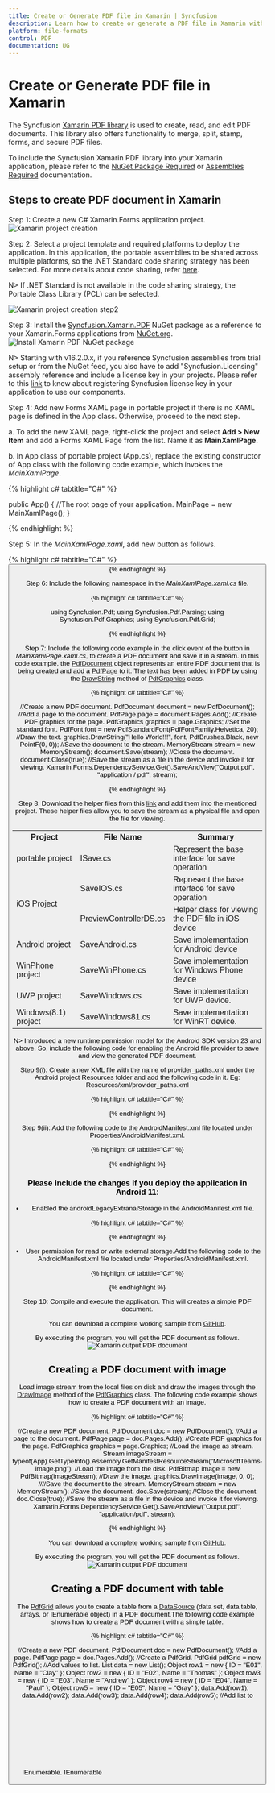 ```yaml
---
title: Create or Generate PDF file in Xamarin | Syncfusion
description: Learn how to create or generate a PDF file in Xamarin with easy steps using Syncfusion Xamarin PDF library without depending on Adobe.
platform: file-formats
control: PDF
documentation: UG
---
```

# Create or Generate PDF file in Xamarin

The Syncfusion [Xamarin PDF library](https://www.syncfusion.com/document-processing/pdf-framework/xamarin/pdf-library) is used to create, read, and edit PDF documents. This library also offers functionality to merge, split, stamp, forms, and secure PDF files.

To include the Syncfusion Xamarin PDF library into your Xamarin application, please refer to the [NuGet Package Required](/file-formats/pdf/nuget-packages-required) or [Assemblies Required](/file-formats/pdf/assemblies-required) documentation.

## Steps to create PDF document in Xamarin

Step 1: Create a new C# Xamarin.Forms application project.
![Xamarin project creation](Xamarin_images/Xamarin_project_creation.jpg)

Step 2: Select a project template and required platforms to deploy the application. In this application, the portable assemblies to be shared across multiple platforms, so the .NET Standard code sharing strategy has been selected. For more details about code sharing, refer [here](https://learn.microsoft.com/en-us/xamarin/cross-platform/app-fundamentals/code-sharing).

N> If .NET Standard is not available in the code sharing strategy, the Portable Class Library (PCL) can be selected.

![Xamarin project creation step2](Xamarin_images/Select_blank_app.jpg)

Step 3: Install the [Syncfusion.Xamarin.PDF](https://www.nuget.org/packages/Syncfusion.Xamarin.PDF/) NuGet package as a reference to your Xamarin.Forms applications from [NuGet.org](https://www.nuget.org/).
![Install Xamarin PDF NuGet package](Xamarin_images/NuGet_package.jpg)

N> Starting with v16.2.0.x, if you reference Syncfusion assemblies from trial setup or from the NuGet feed, you also have to add "Syncfusion.Licensing" assembly reference and include a license key in your projects. Please refer to this [link](https://help.syncfusion.com/common/essential-studio/licensing/overview) to know about registering Syncfusion license key in your application to use our components.

Step 4: Add new Forms XAML page in portable project if there is no XAML page is defined in the App class. Otherwise, proceed to the next step.

a. To add the new XAML page, right-click the project and select **Add > New Item** and add a Forms XAML Page from the list. Name it as **MainXamlPage**.

b. In App class of portable project (App.cs), replace the existing constructor of App class with the following code example, which invokes the *MainXamlPage*.

{% highlight c# tabtitle="C#" %}

public App()
{
    //The root page of your application.
    MainPage = new MainXamlPage();
}

{% endhighlight %}

Step 5: In the *MainXamlPage.xaml*, add new button as follows.

{% highlight c# tabtitle="C#" %}
<ContentPage xmlns="http://xamarin.com/schemas/2014/forms"
             xmlns:x="http://schemas.microsoft.com/winfx/2009/xaml"
             x:Class="GettingStarted. MainXamlPage">
<StackLayout VerticalOptions="Center">
<Button Text="Generate Document" Clicked="OnButtonClicked" HorizontalOptions="Center"/>
</StackLayout>
</ContentPage>
{% endhighlight %}

Step 6: Include the following namespace in the *MainXamlPage.xaml.cs* file.

{% highlight c# tabtitle="C#" %}

using Syncfusion.Pdf;
using Syncfusion.Pdf.Parsing;
using Syncfusion.Pdf.Graphics;
using Syncfusion.Pdf.Grid;

{% endhighlight %}

Step 7: Include the following code example in the click event of the button in *MainXamlPage.xaml.cs*, to create a PDF document and save it in a stream. In this code example, the [PdfDocument](https://help.syncfusion.com/cr/file-formats/Syncfusion.Pdf.PdfDocument.html) object represents an entire PDF document that is being created and add a [PdfPage](https://help.syncfusion.com/cr/file-formats/Syncfusion.Pdf.PdfPage.html) to it. The text has been added in PDF by using the [DrawString](https://help.syncfusion.com/cr/file-formats/Syncfusion.Pdf.Graphics.PdfGraphics.html#Syncfusion_Pdf_Graphics_PdfGraphics_DrawString_System_String_Syncfusion_Pdf_Graphics_PdfFont_Syncfusion_Pdf_Graphics_PdfBrush_System_Drawing_PointF_) method of [PdfGraphics](https://help.syncfusion.com/cr/file-formats/Syncfusion.Pdf.Graphics.PdfGraphics.html) class. 
 
{% highlight c# tabtitle="C#" %}

//Create a new PDF document.
PdfDocument document = new PdfDocument();
//Add a page to the document.
PdfPage page = document.Pages.Add();
//Create PDF graphics for the page.
PdfGraphics graphics = page.Graphics;
//Set the standard font.
PdfFont font = new PdfStandardFont(PdfFontFamily.Helvetica, 20);
//Draw the text.
graphics.DrawString("Hello World!!!", font, PdfBrushes.Black, new PointF(0, 0));
//Save the document to the stream.
MemoryStream stream = new MemoryStream();
document.Save(stream);
//Close the document.
document.Close(true);
//Save the stream as a file in the device and invoke it for viewing.
Xamarin.Forms.DependencyService.Get<ISave>().SaveAndView("Output.pdf", "application / pdf", stream);

{% endhighlight %}

Step 8: Download the helper files from this [link](https://www.syncfusion.com/downloads/support/directtrac/general/ze/Helper_Class1305995392) and add them into the mentioned project. These helper files allow you to save the stream as a physical file and open the file for viewing.

<table>
  <tr>
    <th>Project</th>
    <th>File Name</th>
	<th>Summary</th>
  </tr>
  <tr>
    <td>portable project</td>
    <td>ISave.cs </td>
	<td>Represent the base interface for save operation</td>	
  </tr>
  <tr>
    <td rowspan="2">iOS Project</td>
    <td>SaveIOS.cs</td>
	<td>Represent the base interface for save operation</td>	
  </tr>
   <tr>    
    <td>PreviewControllerDS.cs</td>
	<td>Helper class for viewing the PDF file in iOS device</td>	
  </tr>
  <tr>
    <td>Android project</td>
    <td>SaveAndroid.cs</td>
	<td>Save implementation for Android device</td>	
  </tr>
  <tr>
    <td>WinPhone project</td>
    <td>SaveWinPhone.cs</td>
	<td>Save implementation for Windows Phone device</td>	
  </tr>
  <tr>
    <td>UWP project</td>
    <td>SaveWindows.cs</td>
	<td>Save implementation for UWP device.</td>	
  </tr>
  <tr>
    <td>Windows(8.1) project </td>
    <td>SaveWindows81.cs</td>
	<td>Save implementation for WinRT device.</td>	
  </tr>     
</table>

N> Introduced a new runtime permission model for the Android SDK version 23 and above. So, include the following code for enabling the Android file provider to save and view the generated PDF document.

Step 9(i): Create a new XML file with the name of provider_paths.xml under the Android project Resources folder and add the following code in it.
Eg: Resources/xml/provider_paths.xml

{% highlight c# tabtitle="C#" %}
<?xml version="1.0" encoding="UTF-8" ?>
<paths xmlns:android="http://schemas.android.com/apk/res/android">
<external-path name="external_files" path="."/>
</paths>
{% endhighlight %}

Step 9(ii): Add the following code to the AndroidManifest.xml file located under Properties/AndroidManifest.xml.

{% highlight c# tabtitle="C#" %}
<?xml version="1.0" encoding="utf-8"?>
<manifest xmlns:android="http://schemas.android.com/apk/res/android" android:versionCode="1" android:versionName="1.0" package="com.companyname. GettingStarted ">
<uses-sdk android:minSdkVersion="19" android:targetSdkVersion="27" />
<application android:label=" GettingStarted.Android" android:requestLegacyExternalStorage="true">
<provider android:name="android.support.v4.content.FileProvider"
android:authorities="${applicationId}.provider"
android:exported="false"
android:grantUriPermissions="true">
<meta-data android:name="android.support.FILE_PROVIDER_PATHS"
android:resource="@xml/provider_paths" />
</provider>
</application>
</manifest>
{% endhighlight %}

### Please include the changes if you deploy the application in Android 11:

* Enabled the androidLegacyExtranalStorage in the AndroidManifest.xml file.

{% highlight c# tabtitle="C#" %}

<application android:label=" PDFXamarinSample.Android" android:requestLegacyExternalStorage="true">

{% endhighlight %}

* User permission for read or write external storage.Add the following code to the AndroidManifest.xml file located under Properties/AndroidManifest.xml.

{% highlight c# tabtitle="C#" %}

<uses-permission android:name="android.permission.WRITE_EXTERNAL_STORAGE">
</uses-permission>
<uses-permission android:name="android.permission.READ_EXTERNAL_STORAGE" />

{% endhighlight %}

Step 10: Compile and execute the application. This will creates a simple PDF document.

You can download a complete working sample from [GitHub](https://github.com/SyncfusionExamples/PDF-Examples/tree/master/Getting%20Started/Xamarin/CreatePDFDocument).

By executing the program, you will get the PDF document as follows.
![Xamarin output PDF document](GettingStarted_images/pdf-generation-output.png)
 
## Creating a PDF document with image

Load image stream from the local files on disk and draw the images through the [DrawImage](https://help.syncfusion.com/cr/file-formats/Syncfusion.Pdf.Graphics.PdfGraphics.html#Syncfusion_Pdf_Graphics_PdfGraphics_DrawImage_Syncfusion_Pdf_Graphics_PdfImage_System_Single_System_Single_) method of the [PdfGraphics](https://help.syncfusion.com/cr/file-formats/Syncfusion.Pdf.Graphics.PdfGraphics.html) class. The following code example shows how to create a PDF document with an image.

{% highlight c# tabtitle="C#" %}

//Create a new PDF document.
PdfDocument doc = new PdfDocument();
//Add a page to the document.
PdfPage page = doc.Pages.Add();
//Create PDF graphics for the page.
PdfGraphics graphics = page.Graphics;
//Load the image as stream.
Stream imageStream = typeof(App).GetTypeInfo().Assembly.GetManifestResourceStream("MicrosoftTeams-image.png");
//Load the image from the disk.
PdfBitmap image = new PdfBitmap(imageStream);
//Draw the image.
graphics.DrawImage(image, 0, 0);
////Save the document to the stream.
MemoryStream stream = new MemoryStream();
//Save the document.
doc.Save(stream);
//Close the document.
doc.Close(true);
//Save the stream as a file in the device and invoke it for viewing.
Xamarin.Forms.DependencyService.Get<ISave>().SaveAndView("Output.pdf", "application/pdf", stream);

{% endhighlight %}

You can download a complete working sample from [GitHub](https://github.com/SyncfusionExamples/PDF-Examples/tree/master/Getting%20Started/Xamarin/CreatePDFwithImage).

By executing the program, you will get the PDF document as follows.
![Xamarin output PDF document](GettingStarted_images/PDF_with_image.png)

## Creating a PDF document with table

The [PdfGrid](https://help.syncfusion.com/cr/file-formats/Syncfusion.Pdf.Grid.PdfGrid.html) allows you to create a table from a [DataSource](https://help.syncfusion.com/cr/file-formats/Syncfusion.Pdf.Grid.PdfGrid.html#Syncfusion_Pdf_Grid_PdfGrid_DataSource) (data set, data table, arrays, or IEnumerable object) in a PDF document.The following code example shows how to create a PDF document with a simple table.
 
{% highlight c# tabtitle="C#" %}

//Create a new PDF document.
PdfDocument doc = new PdfDocument();
//Add a page.
PdfPage page = doc.Pages.Add();
//Create a PdfGrid.
PdfGrid pdfGrid = new PdfGrid();
//Add values to list.
List<object> data = new List<object>();
Object row1 = new { ID = "E01", Name = "Clay" };
Object row2 = new { ID = "E02", Name = "Thomas" };
Object row3 = new { ID = "E03", Name = "Andrew" };
Object row4 = new { ID = "E04", Name = "Paul" };
Object row5 = new { ID = "E05", Name = "Gray" };
data.Add(row1);
data.Add(row2);
data.Add(row3);
data.Add(row4);
data.Add(row5);
//Add list to IEnumerable.
IEnumerable<object> dataTable = data;
//Assign data source.
pdfGrid.DataSource = dataTable;
//Apply built-in table style
pdfGrid.ApplyBuiltinStyle(PdfGridBuiltinStyle.GridTable4Accent1);
//Draw grid to the page of PDF document.
pdfGrid.Draw(page, new PointF(10, 10));
//Save the PDF document to stream.
MemoryStream stream = new MemoryStream();
doc.Save(stream);
//Close the document.
doc.Close(true);
//Save the stream as a file in the device and invoke it for viewing
Xamarin.Forms.DependencyService.Get<ISave>().SaveAndView("Output.pdf", "application/pdf", stream);

{% endhighlight %}

You can download a complete working sample from [GitHub](https://github.com/SyncfusionExamples/PDF-Examples/tree/master/Getting%20Started/Xamarin/CreatePDFwithTable).

By executing the program, you will get the PDF document as follows.
![Xamarin output PDF document](GettingStarted_images/PDF_with_table.png)

## Creating a simple PDF document with basic elements
The [PdfDocument](https://help.syncfusion.com/cr/file-formats/Syncfusion.Pdf.PdfDocument.html) object represents an entire PDF document that is being created. The following code example shows how to create a PDF document and add a [PdfPage](https://help.syncfusion.com/cr/file-formats/Syncfusion.Pdf.PdfPage.html) to it along with the [PdfPageSettings](https://help.syncfusion.com/cr/file-formats/Syncfusion.Pdf.PdfPageSettings.html).

{% highlight c# tabtitle="C#" %}

//Creates a new PDF document.
PdfDocument document = new PdfDocument();
//Adds page settings.
document.PageSettings.Orientation = PdfPageOrientation.Landscape;
document.PageSettings.Margins.All = 50;
//Adds a page to the document.
PdfPage page = document.Pages.Add();
PdfGraphics graphics = page.Graphics;

{% endhighlight %}

1. Essential PDF has APIs similar to the .NET GDI plus which helps to draw elements to the PDF page just like 2D drawing in .NET. 
2. Unlike System.Drawing APIs all the units are measured in point instead of pixel. 
3. In PDF, all the elements are placed in absolute positions and has the possibility for content overlapping if misplaced. 
4. Essential PDF provides the rendered bounds for each and every elements added through [PdfLayoutResult](https://help.syncfusion.com/cr/file-formats/Syncfusion.Pdf.Graphics.PdfLayoutResult.html) objects. This can be used to add successive elements and prevent content overlap.

The following code example explains how to add an image from disk to a PDF document, by providing the rectangle coordinates. 
 
{% highlight c# tabtitle="C#" %}

//Loads the image as stream.
Stream imageStream = typeof(App).GetTypeInfo().Assembly.GetManifestResourceStream("Sample.Assets.AdventureCycle.jpg");
RectangleF bounds = new RectangleF(176, 0, 390, 130);
PdfImage image = PdfImage.FromStream(imageStream);
//Draws the image to the PDF page.
page.Graphics.DrawImage(image, bounds);

{% endhighlight %}

The following methods can be used to add text to a PDF document.

1. [DrawString()](https://help.syncfusion.com/cr/file-formats/Syncfusion.Pdf.Graphics.PdfGraphics.html#Syncfusion_Pdf_Graphics_PdfGraphics_DrawString_System_String_Syncfusion_Pdf_Graphics_PdfFont_Syncfusion_Pdf_Graphics_PdfBrush_System_Drawing_PointF_) method of the [PdfGraphics](https://help.syncfusion.com/cr/file-formats/Syncfusion.Pdf.Graphics.PdfGraphics.html)
2. [PdfTextElement](https://help.syncfusion.com/cr/file-formats/Syncfusion.Pdf.Graphics.PdfTextElement.html) class.

The ```PdfTextElement``` provides the layout result of the added text by using the location of the next element that decides to prevent content overlapping. This is not available in the ```DrawString``` method. 

The following code example adds the necessary text such as address, invoice number and date to create a basic invoice application. 
 
{% highlight c# tabtitle="C#" %}

PdfBrush solidBrush = new PdfSolidBrush(new PdfColor(126, 151, 173));
bounds = new RectangleF(0, bounds.Bottom + 90, graphics.ClientSize.Width, 30);
//Draws a rectangle to place the heading in that region.
graphics.DrawRectangle(solidBrush, bounds);
//Creates a font for adding the heading in the page.
PdfFont subHeadingFont = new PdfStandardFont(PdfFontFamily.TimesRoman, 14);
//Creates a text element to add the invoice number.
PdfTextElement element = new PdfTextElement("INVOICE " + id.ToString(), subHeadingFont);
element.Brush = PdfBrushes.White;

//Draws the heading on the page.
PdfLayoutResult result = element.Draw(page, new PointF(10, bounds.Top + 8));
string currentDate = "DATE " + DateTime.Now.ToString("MM/dd/yyyy");
//Measures the width of the text to place it in the correct location.
SizeF textSize = subHeadingFont.MeasureString(currentDate);
PointF textPosition = new PointF(graphics.ClientSize.Width - textSize.Width - 10, result.Bounds.Y);
//Draws the date by using DrawString method.
graphics.DrawString(currentDate, subHeadingFont, element.Brush, textPosition);
PdfFont timesRoman = new PdfStandardFont(PdfFontFamily.TimesRoman, 10);
//Creates text elements to add the address and draw it to the page.
element = new PdfTextElement("BILL TO ", timesRoman);
element.Brush = new PdfSolidBrush(new PdfColor(126, 155, 203));
result = element.Draw(page, new PointF(10, result.Bounds.Bottom + 25));
PdfPen linePen = new PdfPen(new PdfColor(126, 151, 173), 0.70f);
PointF startPoint = new PointF(0, result.Bounds.Bottom + 3);
PointF endPoint = new PointF(graphics.ClientSize.Width, result.Bounds.Bottom + 3);
//Draws a line at the bottom of the address.
graphics.DrawLine(linePen, startPoint, endPoint);

{% endhighlight %}

Essential PDF provides two types of table models. The difference between both the table models can be referred from the link 
[Difference between PdfLightTable and PdfGrid](/file-formats/pdf/working-with-tables#difference-between-pdflighttable-and-pdfgrid "difference-between-pdflighttable-and-pdfgrid")

Since the invoice document requires only simple cell customizations, the given code example explains how to create a simple invoice table by using [PdfGrid](https://help.syncfusion.com/cr/file-formats/Syncfusion.Pdf.Grid.PdfGrid.html).
 
{% highlight c# tabtitle="C#" %}

//Creates the datasource for the table.
DataTable invoiceDetails = GetProductDetailsAsDataTable();
//Creates a PDF grid.
PdfGrid grid = new PdfGrid();
//Adds the data source.
grid.DataSource = invoiceDetails;
//Creates the grid cell styles.
PdfGridCellStyle cellStyle = new PdfGridCellStyle();
cellStyle.Borders.All = PdfPens.White;
PdfGridRow header = grid.Headers[0];
//Creates the header style.
PdfGridCellStyle headerStyle = new PdfGridCellStyle();
headerStyle.Borders.All = new PdfPen(new PdfColor(126, 151, 173));
headerStyle.BackgroundBrush = new PdfSolidBrush(new PdfColor(126, 151, 173));
headerStyle.TextBrush = PdfBrushes.White;
headerStyle.Font = new PdfStandardFont(PdfFontFamily.TimesRoman, 14f, PdfFontStyle.Regular);

//Adds cell customizations.
for (int i = 0; i < header.Cells.Count; i++)
{
if (i == 0 || i == 1)
header.Cells[i].StringFormat = new PdfStringFormat(PdfTextAlignment.Left, PdfVerticalAlignment.Middle);
else
header.Cells[i].StringFormat = new PdfStringFormat(PdfTextAlignment.Right, PdfVerticalAlignment.Middle);
}

//Applies the header style.
header.ApplyStyle(headerStyle);
cellStyle.Borders.Bottom = new PdfPen(new PdfColor(217, 217, 217), 0.70f);
cellStyle.Font = new PdfStandardFont(PdfFontFamily.TimesRoman, 12f);
cellStyle.TextBrush = new PdfSolidBrush(new PdfColor(131, 130, 136));
//Creates the layout format for grid.
PdfGridLayoutFormat layoutFormat = new PdfGridLayoutFormat();
//Creates layout format settings to allow the table pagination.
layoutFormat.Layout = PdfLayoutType.Paginate;
//Draws the grid to the PDF page.
PdfGridLayoutResult gridResult = grid.Draw(page, new RectangleF(new PointF(0, result.Bounds.Bottom + 40), new SizeF(graphics.ClientSize.Width, graphics.ClientSize.Height - 100)), layoutFormat);

{% endhighlight %} 

The following code example shows how to save the invoice document to disk and dispose the [PdfDocument](https://help.syncfusion.com/cr/file-formats/Syncfusion.Pdf.PdfDocument.html) object.
 
{% highlight c# tabtitle="C#" %}

//Save the PDF document to stream.
MemoryStream stream = new MemoryStream();
document.Save(stream);
//Close the document.
document.Close(true);
//Save the stream as a file in the device and invoke it for viewing
Xamarin.Forms.DependencyService.Get<ISave>().SaveAndView("Output.pdf", "application/pdf", stream);

{% endhighlight %}

You can download a complete working sample from [GitHub](https://github.com/SyncfusionExamples/PDF-Examples/tree/master/Getting%20Started/Xamarin/CreateInvoicePDF).

The following screenshot shows the invoice PDF document created by using Essential PDF.
![Invoice PDF document](GettingStarted_images/pdf-invoice.png)

## Filling forms

An interactive form sometimes referred to as an AcroForm, is a collection of fields for gathering information interactively from the user. A [PDF document](https://help.syncfusion.com/cr/file-formats/Syncfusion.Pdf.PdfDocument.html) or [existing PDF document](https://help.syncfusion.com/cr/file-formats/Syncfusion.Pdf.Parsing.PdfLoadedDocument.html) contain any number of fields appearing in any combination of pages, all that make a single, globally interactive form spanning the entire document.

Essential PDF allows you to [create and manipulate existing form](https://www.syncfusion.com/document-processing/pdf-framework/net/pdf-library/pdf-form-fields) in a PDF document using the [PdfForm](https://help.syncfusion.com/cr/file-formats/Syncfusion.Pdf.Interactive.PdfForm.html) class. The [PdfLoadedFormFieldCollection](https://help.syncfusion.com/cr/file-formats/Syncfusion.Pdf.Parsing.PdfLoadedFormFieldCollection.html) class represents the entire field collection of the loaded form. To work with existing form documents, the following namespaces are required.

1. Syncfusion.Pdf
2. Syncfusion.Pdf.Parsing

The following guide shows how to fill out a sample PDF form.
![Sample PDF form](GettingStarted_images/fill-pdf-forms.png)

Essential PDF allows you to fill the form fields by using [PdfLoadedField](https://help.syncfusion.com/cr/file-formats/Syncfusion.Pdf.Parsing.PdfLoadedField.html) class. You can get the form field either by using its field name or field index.
 
{% highlight c# tabtitle="C#" %}

//Loads the PDF form.
PdfLoadedDocument loadedDocument = new PdfLoadedDocument(@"JobApplication.pdf");
//Loads the form.
PdfLoadedForm form = loadedDocument.Form;
//Fills the textbox field by using index.
(form.Fields[0] as PdfLoadedTextBoxField).Text = "John";
//Fills the textbox fields by using field name.
(form.Fields["LastName"] as PdfLoadedTextBoxField).Text = "Doe";
(form.Fields["Address"] as PdfLoadedTextBoxField).Text = " John Doe \n 123 Main St \n Anytown, USA";
//Loads the radio button group.
PdfLoadedRadioButtonItemCollection radioButtonCollection = (form.Fields["Gender"] as PdfLoadedRadioButtonListField).Items;
//Checks the 'Male' option.
radioButtonCollection[0].Checked = true;
//Checks the 'business' checkbox field.
(form.Fields["Business"] as PdfLoadedCheckBoxField).Checked = true;
//Checks the 'retiree' checkbox field.
(form.Fields["Retiree"] as PdfLoadedCheckBoxField).Checked = true;
//Save the PDF document to stream.
MemoryStream stream = new MemoryStream();
loadedDocument.Save(stream);
//Close the document.
loadedDocument.Close(true);
//Save the stream as a file in the device and invoke it for viewing
Xamarin.Forms.DependencyService.Get<ISave>().SaveAndView("Output.pdf", "application/pdf", stream);

{% endhighlight %}  

You can download a complete working sample from [GitHub](https://github.com/SyncfusionExamples/PDF-Examples/tree/master/Getting%20Started/Xamarin/PDFFormFilling).

The filled form is shown in adobe reader application as follows.
![Filled PDF form](GettingStarted_images/filled-form-in-pdf.jpeg)

## Merge PDF Documents

Essential PDF supports [merging multiple PDF documents](https://www.syncfusion.com/document-processing/pdf-framework/net/pdf-library/merge-pdf) from stream using the [Merge](https://help.syncfusion.com/cr/file-formats/Syncfusion.Pdf.PdfDocumentBase.html#Syncfusion_Pdf_PdfDocumentBase_Merge_Syncfusion_Pdf_PdfDocumentBase_Syncfusion_Pdf_Parsing_PdfLoadedDocument_) method of the [PdfDocumentBase](https://help.syncfusion.com/cr/file-formats/Syncfusion.Pdf.PdfDocumentBase.html) class.

You can merge the PDF document streams by using the following code example.
 
{% highlight c# tabtitle="C#" %}

//Creates a PDF document.
PdfDocument finalDoc = new PdfDocument();
//Loads the Pdf as a stream.
Stream stream1 = typeof(App).GetTypeInfo().Assembly.GetManifestResourceStream("Sample.Assets.file1.pdf");
Stream stream2 = typeof(App).GetTypeInfo().Assembly.GetManifestResourceStream("Sample.Assets.file2.pdf");
// Creates a PDF stream for merging.
Stream[] streams = { stream1, stream2 };
// Merges PDFDocument.
PdfDocumentBase.Merge(finalDoc, streams);
//Save the PDF document to stream.
MemoryStream stream = new MemoryStream();
finalDoc.Save(stream);
//If the position is not set to '0' then the PDF will be empty.
stream.Position = 0;
//Close the document.
finalDoc.Close(true);
//Save the stream as a file in the device and invoke it for viewing
Xamarin.Forms.DependencyService.Get<ISave>().SaveAndView("Output.pdf", "application/pdf", stream);

{% endhighlight %}

You can download a complete working sample from [GitHub](https://github.com/SyncfusionExamples/PDF-Examples/tree/master/Getting%20Started/Xamarin/MergePDFs).

Click [here](https://www.syncfusion.com/document-processing/pdf-framework/xamarin) to explore the rich set of Syncfusion PDF library features.

An online sample link to [create PDF document](https://ej2.syncfusion.com/aspnetcore/PDF/HelloWorld#/material3) in ASP.NET Core. 